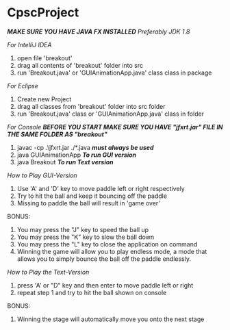 # CpscProject

***MAKE SURE YOU HAVE JAVA FX INSTALLED***
*Preferably JDK 1.8*

*For IntelliJ IDEA*

1. open file 'breakout'
2. drag all contents of 'breakout' folder into src
3. run 'Breakout.java' or 'GUIAnimationApp.java' class class in package


*For Eclipse*

1. Create new Project
2. drag all classes from 'breakout' folder into src folder
3. run 'Breakout.java' class or 'GUIAnimationApp.java' class in folder

*For Console*
***BEFORE YOU START MAKE SURE YOU HAVE "jfxrt.jar" FILE IN THE SAME FOLDER AS "breakout"***
1) javac -cp .\jfxrt.jar ./*.java        ***must always be used***
2) java GUIAnimationApp                  ***To run GUI version***
3) java Breakout                         ***To run Text version***



*How to Play GUI-Version*
1. Use 'A' and 'D' key to move paddle left or right respectively
2. Try to hit the ball and keep it bouncing off the paddle
3. Missing to paddle the ball will result in 'game over'

BONUS:
1. You may press the "J" key to speed the ball up
2. You may press the "K" key to slow the ball down
3. You may press the "L" key to close the application on command
4. Winning the game will allow you to play endless mode, a mode that allows you to simply bounce the ball off the paddle endlessly.

*How to Play the Text-Version*
1. press 'A' or "D" key and then enter to move paddle left or right
2. repeat step 1 and try to hit the ball shown on console

BONUS:
1. Winning the stage will automatically move you onto the next stage

